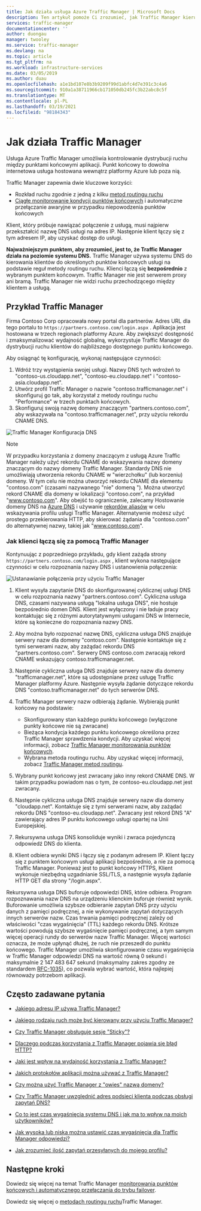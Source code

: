 ```yaml
---
title: Jak działa usługa Azure Traffic Manager | Microsoft Docs
description: Ten artykuł pomoże Ci zrozumieć, jak Traffic Manager kieruje ruchem w celu uzyskania wysokiej wydajności i dostępności aplikacji sieci Web
services: traffic-manager
documentationcenter: ''
author: duongau
manager: twooley
ms.service: traffic-manager
ms.devlang: na
ms.topic: article
ms.tgt_pltfrm: na
ms.workload: infrastructure-services
ms.date: 03/05/2019
ms.author: duau
ms.openlocfilehash: a1e1bd107e8b3b9209f99d1abfc4d7e391c3c4a6
ms.sourcegitcommit: 910a1a38711966cb171050db245fc3b22abc8c5f
ms.translationtype: MT
ms.contentlocale: pl-PL
ms.lasthandoff: 03/19/2021
ms.locfileid: "98184343"
---
```

# <a name="how-traffic-manager-works"></a>Jak działa Traffic Manager

Usługa Azure Traffic Manager umożliwia kontrolowanie dystrybucji ruchu między punktami końcowymi aplikacji. Punkt końcowy to dowolna internetowa usługa hostowana wewnątrz platformy Azure lub poza nią.

Traffic Manager zapewnia dwie kluczowe korzyści:

- Rozkład ruchu zgodnie z jedną z kilku [metod routingu ruchu](traffic-manager-routing-methods.md)
- [Ciągłe monitorowanie kondycji punktów końcowych](traffic-manager-monitoring.md) i automatyczne przełączanie awaryjne w przypadku niepowodzenia punktów końcowych

Klient, który próbuje nawiązać połączenie z usługą, musi najpierw przekształcić nazwę DNS usługi na adres IP. Następnie klient łączy się z tym adresem IP, aby uzyskać dostęp do usługi.

**Najważniejszym punktem, aby zrozumieć, jest to, że Traffic Manager działa na poziomie systemu DNS.**  Traffic Manager używa systemu DNS do kierowania klientów do określonych punktów końcowych usługi na podstawie reguł metody routingu ruchu. Klienci łączą się **bezpośrednio** z wybranym punktem końcowym. Traffic Manager nie jest serwerem proxy ani bramą. Traffic Manager nie widzi ruchu przechodzącego między klientem a usługą.

## <a name="traffic-manager-example"></a>Przykład Traffic Manager

Firma Contoso Corp opracowała nowy portal dla partnerów. Adres URL dla tego portalu to `https://partners.contoso.com/login.aspx` . Aplikacja jest hostowana w trzech regionach platformy Azure. Aby zwiększyć dostępność i zmaksymalizować wydajność globalną, wykorzystuje Traffic Manager do dystrybucji ruchu klientów do najbliższego dostępnego punktu końcowego.

Aby osiągnąć tę konfigurację, wykonaj następujące czynności:

1. Wdróż trzy wystąpienia swojej usługi. Nazwy DNS tych wdrożeń to "contoso-us.cloudapp.net", "contoso-eu.cloudapp.net" i "contoso-asia.cloudapp.net".
1. Utwórz profil Traffic Manager o nazwie "contoso.trafficmanager.net" i skonfiguruj go tak, aby korzystał z metody routingu ruchu "Performance" w trzech punktach końcowych.
1. Skonfiguruj swoją nazwę domeny znaczącym "partners.contoso.com", aby wskazywała na "contoso.trafficmanager.net", przy użyciu rekordu CNAME DNS.

![Traffic Manager Konfiguracja DNS][1]

> [!NOTE]
> W przypadku korzystania z domeny znaczącym z usługą Azure Traffic Manager należy użyć rekordu CNAME do wskazywania nazwy domeny znaczącym do nazwy domeny Traffic Manager. Standardy DNS nie umożliwiają utworzenia rekordu CNAME w "wierzchołku" (lub korzeniu) domeny. W tym celu nie można utworzyć rekordu CNAME dla elementu "contoso.com" (czasami nazywanego "nie" domeną "). Można utworzyć rekord CNAME dla domeny w lokalizacji "contoso.com", na przykład "www.contoso.com". Aby obejść to ograniczenie, zalecamy Hostowanie domeny DNS na [Azure DNS](../dns/dns-overview.md) i używanie [rekordów aliasów](../dns/tutorial-alias-tm.md) w celu wskazywania profilu usługi Traffic Manager. Alternatywnie możesz użyć prostego przekierowania HTTP, aby skierować żądania dla "contoso.com" do alternatywnej nazwy, takiej jak "www.contoso.com".

### <a name="how-clients-connect-using-traffic-manager"></a>Jak klienci łączą się za pomocą Traffic Manager

Kontynuując z poprzedniego przykładu, gdy klient zażąda strony `https://partners.contoso.com/login.aspx` , klient wykona następujące czynności w celu rozpoznania nazwy DNS i ustanowienia połączenia:

![Ustanawianie połączenia przy użyciu Traffic Manager][2]

1. Klient wysyła zapytanie DNS do skonfigurowanej cyklicznej usługi DNS w celu rozpoznania nazwy "partners.contoso.com". Cykliczna usługa DNS, czasami nazywana usługą "lokalna usługa DNS", nie hostuje bezpośrednio domen DNS. Klient jest wyłączony i nie ładuje pracy kontaktując się z różnymi autorytatywnymi usługami DNS w Internecie, które są konieczne do rozpoznania nazwy DNS.
2. Aby można było rozpoznać nazwę DNS, cykliczna usługa DNS znajduje serwery nazw dla domeny "contoso.com". Następnie kontaktuje się z tymi serwerami nazw, aby zażądać rekordu DNS "partners.contoso.com". Serwery DNS contoso.com zwracają rekord CNAME wskazujący contoso.trafficmanager.net.
3. Następnie cykliczna usługa DNS znajduje serwery nazw dla domeny "trafficmanager.net", które są udostępniane przez usługę Traffic Manager platformy Azure. Następnie wysyła żądanie dotyczące rekordu DNS "contoso.trafficmanager.net" do tych serwerów DNS.
4. Traffic Manager serwery nazw odbierają żądanie. Wybierają punkt końcowy na podstawie:

    - Skonfigurowany stan każdego punktu końcowego (wyłączone punkty końcowe nie są zwracane)
    - Bieżąca kondycja każdego punktu końcowego określona przez Traffic Manager sprawdzenia kondycji. Aby uzyskać więcej informacji, zobacz [Traffic Manager monitorowania punktów końcowych](traffic-manager-monitoring.md).
    - Wybrana metoda routingu ruchu. Aby uzyskać więcej informacji, zobacz [Traffic Manager metod routingu](traffic-manager-routing-methods.md).

5. Wybrany punkt końcowy jest zwracany jako inny rekord CNAME DNS. W takim przypadku powiadom nas o tym, że contoso-eu.cloudapp.net jest zwracany.
6. Następnie cykliczna usługa DNS znajduje serwery nazw dla domeny "cloudapp.net". Kontaktuje się z tymi serwerami nazw, aby zażądać rekordu DNS "contoso-eu.cloudapp.net". Zwracany jest rekord DNS "A" zawierający adres IP punktu końcowego usługi opartej na Unii Europejskiej.
7. Rekursywna usługa DNS konsoliduje wyniki i zwraca pojedynczą odpowiedź DNS do klienta.
8. Klient odbiera wyniki DNS i łączy się z podanym adresem IP. Klient łączy się z punktem końcowym usługi aplikacji bezpośrednio, a nie za pomocą Traffic Manager. Ponieważ jest to punkt końcowy HTTPS, Klient wykonuje niezbędną uzgadnianie SSL/TLS, a następnie wysyła żądanie HTTP GET dla strony "/login.aspx".

Rekursywna usługa DNS buforuje odpowiedzi DNS, które odbiera. Program rozpoznawania nazw DNS na urządzeniu klienckim buforuje również wynik. Buforowanie umożliwia szybsze odbieranie zapytań DNS przy użyciu danych z pamięci podręcznej, a nie wykonywanie zapytań dotyczących innych serwerów nazw. Czas trwania pamięci podręcznej zależy od właściwości "czas wygaśnięcia" (TTL) każdego rekordu DNS. Krótsze wartości powodują szybsze wygaśnięcie pamięci podręcznej, a tym samym więcej operacji rundy do serwerów nazw Traffic Manager. Więcej wartości oznacza, że może upłynąć dłużej, że ruch nie przeszedł do punktu końcowego. Traffic Manager umożliwia skonfigurowanie czasu wygaśnięcia w Traffic Manager odpowiedzi DNS na wartość równą 0 sekund i maksymalnie 2 147 483 647 sekund (maksymalny zakres zgodny ze standardem [RFC-1035](https://www.ietf.org/rfc/rfc1035.txt)), co pozwala wybrać wartość, która najlepiej równoważy potrzebom aplikacji.

## <a name="faqs"></a>Często zadawane pytania

* [Jakiego adresu IP używa Traffic Manager?](./traffic-manager-faqs.md#what-ip-address-does-traffic-manager-use)

* [Jakiego rodzaju ruch może być kierowany przy użyciu Traffic Manager?](./traffic-manager-faqs.md#what-types-of-traffic-can-be-routed-using-traffic-manager)

* [Czy Traffic Manager obsługuje sesje "Sticky"?](./traffic-manager-faqs.md#does-traffic-manager-support-sticky-sessions)

* [Dlaczego podczas korzystania z Traffic Manager pojawia się błąd HTTP?](./traffic-manager-faqs.md#why-am-i-seeing-an-http-error-when-using-traffic-manager)

* [Jaki jest wpływ na wydajność korzystania z Traffic Manager?](./traffic-manager-faqs.md#what-is-the-performance-impact-of-using-traffic-manager)

* [Jakich protokołów aplikacji można używać z Traffic Manager?](./traffic-manager-faqs.md#what-application-protocols-can-i-use-with-traffic-manager)

* [Czy można użyć Traffic Manager z "owies" nazwą domeny?](./traffic-manager-faqs.md#can-i-use-traffic-manager-with-a-naked-domain-name)

* [Czy Traffic Manager uwzględnić adres podsieci klienta podczas obsługi zapytań DNS?](./traffic-manager-faqs.md#does-traffic-manager-consider-the-client-subnet-address-when-handling-dns-queries)

* [Co to jest czas wygaśnięcia systemu DNS i jak ma to wpływ na moich użytkowników?](./traffic-manager-faqs.md#what-is-dns-ttl-and-how-does-it-impact-my-users)

* [Jak wysoka lub niska można ustawić czas wygaśnięcia dla Traffic Manager odpowiedzi?](./traffic-manager-faqs.md#how-high-or-low-can-i-set-the-ttl-for-traffic-manager-responses)

* [Jak zrozumieć ilość zapytań przesyłanych do mojego profilu?](./traffic-manager-faqs.md#how-can-i-understand-the-volume-of-queries-coming-to-my-profile)

## <a name="next-steps"></a>Następne kroki

Dowiedz się więcej na temat Traffic Manager [monitorowania punktów końcowych i automatycznego przełączania do trybu failover](traffic-manager-monitoring.md).

Dowiedz się więcej o [metodach routingu ruchu](traffic-manager-routing-methods.md)Traffic Manager.

<!--Image references-->
[1]: ./media/traffic-manager-how-traffic-manager-works/dns-configuration.png
[2]: ./media/traffic-manager-how-traffic-manager-works/flow.png